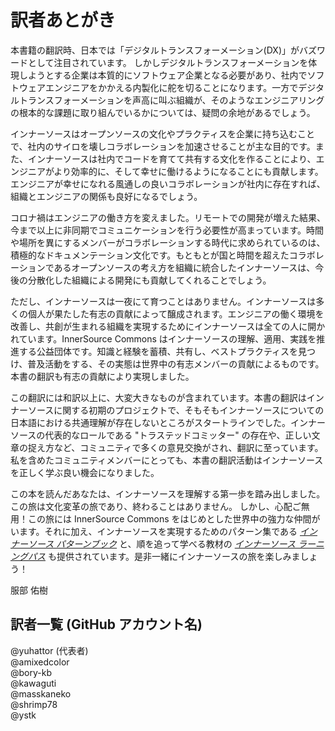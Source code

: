# 訳者あとがき

本書籍の翻訳時、日本では「デジタルトランスフォーメーション(DX)」がバズワードとして注目されています。
しかしデジタルトランスフォーメーションを体現しようとする企業は本質的にソフトウェア企業となる必要があり、社内でソフトウェアエンジニアをかかえる内製化に舵を切ることになります。一方でデジタルトランスフォーメーションを声高に叫ぶ組織が、そのようなエンジニアリングの根本的な課題に取り組んでいるかについては、疑問の余地があるでしょう。

インナーソースはオープンソースの文化やプラクティスを企業に持ち込むことで、社内のサイロを壊しコラボレーションを加速させることが主な目的です。また、インナーソースは社内でコードを育てて共有する文化を作ることにより、エンジニアがより効率的に、そして幸せに働けるようになることにも貢献します。エンジニアが幸せになれる風通しの良いコラボレーションが社内に存在すれば、組織とエンジニアの関係も良好になるでしょう。

コロナ禍はエンジニアの働き方を変えました。リモートでの開発が増えた結果、今まで以上に非同期でコミュニケーションを行う必要性が高まっています。時間や場所を異にするメンバーがコラボレーションする時代に求められているのは、積極的なドキュメンテーション文化です。もともとが国と時間を超えたコラボレーションであるオープンソースの考え方を組織に統合したインナーソースは、今後の分散化した組織による開発にも貢献してくれることでしょう。

ただし、インナーソースは一夜にて育つことはありません。インナーソースは多くの個人が果たした有志の貢献によって醸成されます。エンジニアの働く環境を改善し、共創が生まれる組織を実現するためにインナーソースは全ての人に開かれています。InnerSource Commons はインナーソースの理解、適用、実践を推進する公益団体です。知識と経験を蓄積、共有し、ベストプラクティスを見つけ、普及活動をする、その実態は世界中の有志メンバーの貢献によるものです。本書の翻訳も有志の貢献により実現しました。

この翻訳には和訳以上に、大変大きなものが含まれています。本書の翻訳はインナーソースに関する初期のプロジェクトで、そもそもインナーソースについての日本語における共通理解が存在しないところがスタートラインでした。インナーソースの代表的なロールである "トラステッドコミッター" の存在や、正しい文章の捉え方など、コミュニティで多くの意見交換がされ、翻訳に至っています。私を含めたコミュニティメンバーにとっても、本書の翻訳活動はインナーソースを正しく学ぶ良い機会になりました。

この本を読んだあなたは、インナーソースを理解する第一歩を踏み出しました。この旅は文化変革の旅であり、終わることはありません。
しかし、心配ご無用！この旅には InnerSource Commons をはじめとした世界中の強力な仲間がいます。それに加え、インナーソースを実現するためのパターン集である _[インナーソース パターンブック](https://patterns.innersourcecommons.org/v/jp/)_ と、順を追って学べる教材の _[インナーソース ラーニングパス](https://innersourcecommons.org/ja/learn/learning-path/)_ も提供されています。是非一緒にインナーソースの旅を楽しみましょう！

服部 佑樹

## 訳者一覧 (GitHub アカウント名)

@yuhattor (代表者)<br />
@amixedcolor<br />
@bory-kb<br />
@kawaguti<br />
@masskaneko<br />
@shrimp78<br />
@ystk<br />
